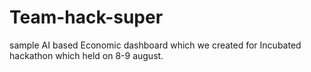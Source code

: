 # Team-hack-super
sample AI based Economic dashboard which we created for Incubated hackathon which held on 8-9 august.
